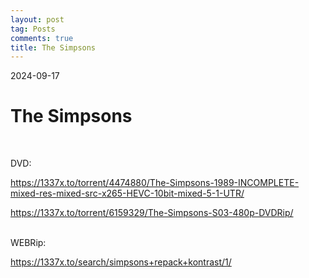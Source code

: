 ```yaml
---
layout: post
tag: Posts
comments: true
title: The Simpsons
---
```


2024-09-17

# The Simpsons
<br>

DVD:

<https://1337x.to/torrent/4474880/The-Simpsons-1989-INCOMPLETE-mixed-res-mixed-src-x265-HEVC-10bit-mixed-5-1-UTR/>

<https://1337x.to/torrent/6159329/The-Simpsons-S03-480p-DVDRip/>
<br><br>

WEBRip:

<https://1337x.to/search/simpsons+repack+kontrast/1/>